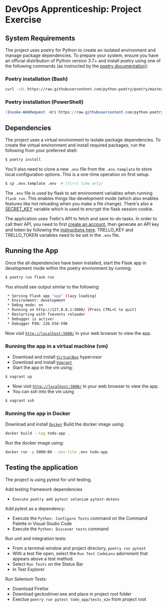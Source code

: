 # DevOps Apprenticeship: Project Exercise

## System Requirements

The project uses poetry for Python to create an isolated environment and manage package dependencies. To prepare your system, ensure you have an official distribution of Python version 3.7+ and install poetry using one of the following commands (as instructed by the [poetry documentation](https://python-poetry.org/docs/#system-requirements)):

### Poetry installation (Bash)

```bash
curl -sSL https://raw.githubusercontent.com/python-poetry/poetry/master/get-poetry.py | python
```

### Poetry installation (PowerShell)

```powershell
(Invoke-WebRequest -Uri https://raw.githubusercontent.com/python-poetry/poetry/master/get-poetry.py -UseBasicParsing).Content | python
```

## Dependencies

The project uses a virtual environment to isolate package dependencies. To create the virtual environment and install required packages, run the following from your preferred shell:

```bash
$ poetry install
```

You'll also need to clone a new `.env` file from the `.env.template` to store local configuration options. This is a one-time operation on first setup:

```bash
$ cp .env.template .env  # (first time only)
```

The `.env` file is used by flask to set environment variables when running `flask run`. This enables things like development mode (which also enables features like hot reloading when you make a file change). There's also a [SECRET_KEY](https://flask.palletsprojects.com/en/1.1.x/config/#SECRET_KEY) variable which is used to encrypt the flask session cookie.

The application uses Trello's API to fetch and save to-do tasks. In order to call their API, you need to ﬁrst [create an account](http://trello.com/signup), then generate an API key and token by following the [instructions here](https://trello.com/app-key). TRELLO_KEY and TRELLO_TOKEN variables need to be set in the `.env` file.

## Running the App

Once the all dependencies have been installed, start the Flask app in development mode within the poetry environment by running:
```bash
$ poetry run flask run
```

You should see output similar to the following:
```bash
 * Serving Flask app "app" (lazy loading)
 * Environment: development
 * Debug mode: on
 * Running on http://127.0.0.1:5000/ (Press CTRL+C to quit)
 * Restarting with fsevents reloader
 * Debugger is active!
 * Debugger PIN: 226-556-590
```
Now visit [`http://localhost:5000/`](http://localhost:5000/) in your web browser to view the app.

### Running the app in a virtual machine (vm)
- Download and install [`VirtualBox`](https://www.virtualbox.org/) hypervisor
- Download and install [`Vagrant`](https://www.vagrantup.com/)
- Start the app in the vm using:
```bash
$ vagrant up
```
- Now visit [`http://localhost:5000/`](http://localhost:5000/) in your web browser to view the app.
- You can ssh into the vm using
```bash
$ vagrant ssh
```

### Running the app in Docker
Download and install [`Docker`](https://www.docker.com/get-started)
Build the docker image using:
```bash
docker build --tag todo-app .
```
Run the docker image using:
```bash
docker run -p 5000:80 --env-file .env todo-app
```



## Testing the application

The project is using pytest for unit testing.

Add testing framework dependencies
- `Execute poetry add pytest selenium pytest-dotenv`

Add pytest as a dependency:
- Execute the `Python: Configure Tests` command on the Command Palette in Visual Studio Code
- Execute the `Python: Discover tests` command

Run unit and integration tests:
- From a terminal window and project directory, `poetry run pytest`
- With a test file open, select the `Run Test CodeLens` adornment that appears above a test method.
- Select `Run Tests` on the Status Bar
- In Test Explorer

Run Selenium Tests:
- Download Firefox
- Download geckodriver.exe and place in project root folder
- Exectue `poetry run pytest todo_app/tests_e2e` from project root

